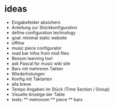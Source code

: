 # ideas

- Eingabefelder absichern
- Anleitung zur Stückkonfiguration
- define configuration technology
- goal: minimal static website
- offline
- music piece configurator
- read bar infos from midi files
- Besson learning tool
- ask Pascal for music wiki site
- Bars mit mehreren Takten
- Wiederholungen
- Konfig mit Taktarten
- alla breve
- Tempo Angaben im Stück (Time Section / Group)
- Visuelle Anzeige der Takte
- tests:
** metronom
** piece
** bars
